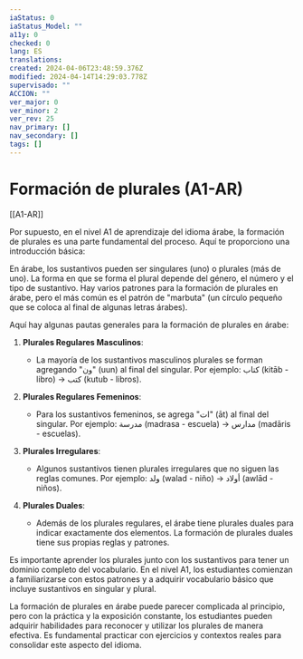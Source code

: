 ```yaml
---
iaStatus: 0
iaStatus_Model: ""
a11y: 0
checked: 0
lang: ES
translations: 
created: 2024-04-06T23:48:59.376Z
modified: 2024-04-14T14:29:03.778Z
supervisado: ""
ACCION: ""
ver_major: 0
ver_minor: 2
ver_rev: 25
nav_primary: []
nav_secondary: []
tags: []
---
```

# Formación de plurales (A1-AR)

[[A1-AR]]

Por supuesto, en el nivel A1 de aprendizaje del idioma árabe, la formación de plurales es una parte fundamental del proceso. Aquí te proporciono una introducción básica:

En árabe, los sustantivos pueden ser singulares (uno) o plurales (más de uno). La forma en que se forma el plural depende del género, el número y el tipo de sustantivo. Hay varios patrones para la formación de plurales en árabe, pero el más común es el patrón de "marbuta" (un círculo pequeño que se coloca al final de algunas letras árabes).

Aquí hay algunas pautas generales para la formación de plurales en árabe:

1. **Plurales Regulares Masculinos**: 
   - La mayoría de los sustantivos masculinos plurales se forman agregando "ون" (uun) al final del singular. Por ejemplo: كتاب (kitāb - libro) → كتب (kutub - libros).

2. **Plurales Regulares Femeninos**:
   - Para los sustantivos femeninos, se agrega "ات" (āt) al final del singular. Por ejemplo: مدرسة (madrasa - escuela) → مدارس (madāris - escuelas).

3. **Plurales Irregulares**:
   - Algunos sustantivos tienen plurales irregulares que no siguen las reglas comunes. Por ejemplo: ولد (walad - niño) → أولاد (awlād - niños).

4. **Plurales Duales**:
   - Además de los plurales regulares, el árabe tiene plurales duales para indicar exactamente dos elementos. La formación de plurales duales tiene sus propias reglas y patrones.

Es importante aprender los plurales junto con los sustantivos para tener un dominio completo del vocabulario. En el nivel A1, los estudiantes comienzan a familiarizarse con estos patrones y a adquirir vocabulario básico que incluye sustantivos en singular y plural.

La formación de plurales en árabe puede parecer complicada al principio, pero con la práctica y la exposición constante, los estudiantes pueden adquirir habilidades para reconocer y utilizar los plurales de manera efectiva. Es fundamental practicar con ejercicios y contextos reales para consolidar este aspecto del idioma.